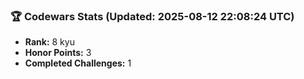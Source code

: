 ### 🏆 Codewars Stats (Updated: 2025-08-12 22:08:24 UTC)

- **Rank:** 8 kyu
- **Honor Points:** 3
- **Completed Challenges:** 1

